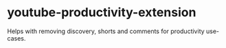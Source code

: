 # youtube-productivity-extension
Helps with removing discovery, shorts and comments for productivity use-cases.
